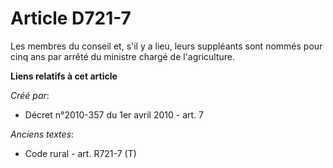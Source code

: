 # Article D721-7

Les membres du conseil et, s'il y a lieu, leurs  suppléants sont nommés pour cinq ans par arrêté du ministre chargé de
l'agriculture.

**Liens relatifs à cet article**

_Créé par_:

  - Décret n°2010-357 du 1er avril 2010 - art. 7

_Anciens textes_:

  - Code rural - art. R721-7 (T)
